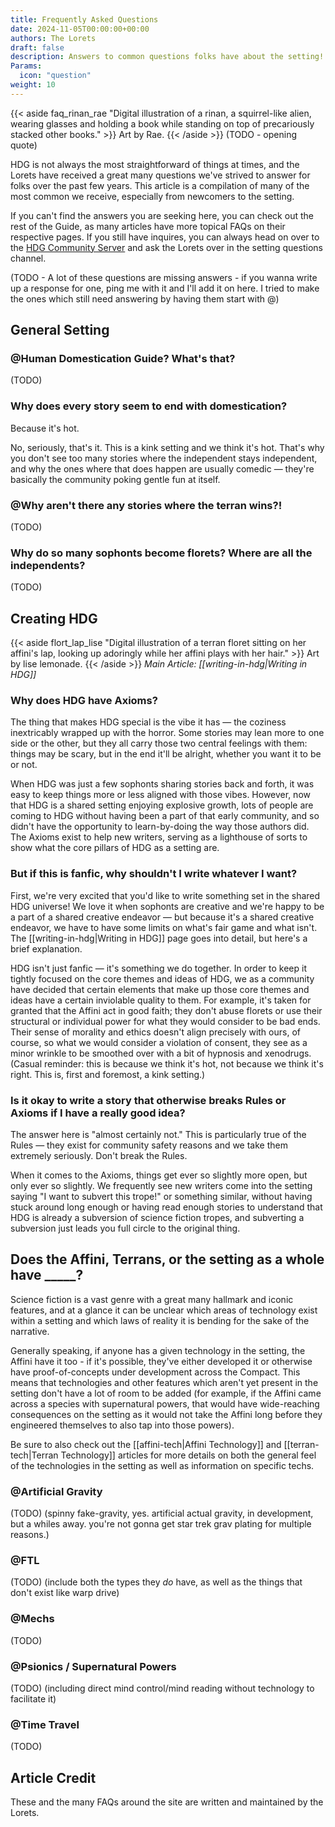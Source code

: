 ```yaml
---
title: Frequently Asked Questions
date: 2024-11-05T00:00:00+00:00
authors: The Lorets
draft: false
description: Answers to common questions folks have about the setting!
Params:
  icon: "question"
weight: 10
---
```

{{< aside faq_rinan_rae "Digital illustration of a rinan, a squirrel-like alien, wearing glasses and holding a book while standing on top of precariously stacked other books." >}}
    Art by Rae.
{{< /aside >}}
(TODO - opening quote)

HDG is not always the most straightforward of things at times, and the Lorets have received a great many questions we've strived to answer for folks over the past few years. This article is a compilation of many of the most common we receive, especially from newcomers to the setting.

If you can't find the answers you are seeking here, you can check out the rest of the Guide, as many articles have more topical FAQs on their respective pages. If you still have inquires, you can always head on over to the [HDG Community Server](http://discord.humandomestication.guide/) and ask the Lorets over in the setting questions channel.

(TODO - A lot of these questions are missing answers - if you wanna write up a response for one, ping me with it and I'll add it on here. I tried to make the ones which still need answering by having them start with @)
## General Setting
### @Human Domestication Guide? What's that?
(TODO)
### Why does every story seem to end with domestication?
Because it's hot.

No, seriously, that's it. This is a kink setting and we think it's hot. That's why you don't see too many stories where the independent stays independent, and why the ones where that does happen are usually comedic — they're basically the community poking gentle fun at itself.
### @Why aren't there any stories where the terran wins?!
(TODO)
### Why do so many sophonts become florets? Where are all the independents?
(TODO)
## Creating HDG
{{< aside flort_lap_lise "Digital illustration of a terran floret sitting on her affini's lap, looking up adoringly while her affini plays with her hair." >}}
    Art by lise lemonade.
{{< /aside >}}
_Main Article: [[writing-in-hdg|Writing in HDG]]_
### Why does HDG have Axioms?
The thing that makes HDG special is the vibe it has — the coziness inextricably wrapped up with the horror. Some stories may lean more to one side or the other, but they all carry those two central feelings with them: things may be scary, but in the end it'll be alright, whether you want it to be or not.

When HDG was just a few sophonts sharing stories back and forth, it was easy to keep things more or less aligned with those vibes. However, now that HDG is a shared setting enjoying explosive growth, lots of people are coming to HDG without having been a part of that early community, and so didn't have the opportunity to learn-by-doing the way those authors did. The Axioms exist to help new writers, serving as a lighthouse of sorts to show what the core pillars of HDG as a setting are.
### But if this is fanfic, why shouldn't I write whatever I want?
First, we're very excited that you'd like to write something set in the shared HDG universe! We love it when sophonts are creative and we're happy to be a part of a shared creative endeavor — but because it's a shared creative endeavor, we have to have some limits on what's fair game and what isn't. The [[writing-in-hdg|Writing in HDG]] page goes into detail, but here's a brief explanation.

HDG isn't just fanfic — it's something we do together. In order to keep it tightly focused on the core themes and ideas of HDG, we as a community have decided that certain elements that make up those core themes and ideas have a certain inviolable quality to them. For example, it's taken for granted that the Affini act in good faith; they don't abuse florets or use their structural or individual power for what they would consider to be bad ends. Their sense of morality and ethics doesn't align precisely with ours, of course, so what we would consider a violation of consent, they see as a minor wrinkle to be smoothed over with a bit of hypnosis and xenodrugs. (Casual reminder: this is because we think it's hot, not because we think it's right. This is, first and foremost, a kink setting.)
### Is it okay to write a story that otherwise breaks Rules or Axioms if I have a really good idea?
The answer here is "almost certainly not." This is particularly true of the Rules — they exist for community safety reasons and we take them extremely seriously. Don't break the Rules.

When it comes to the Axioms, things get ever so slightly more open, but only ever so slightly. We frequently see new writers come into the setting saying "I want to subvert this trope!" or something similar, without having stuck around long enough or having read enough stories to understand that HDG is already a subversion of science fiction tropes, and subverting a subversion just leads you full circle to the original thing.
## Does the Affini, Terrans, or the setting as a whole have \_\_\_\_\_?
Science fiction is a vast genre with a great many hallmark and iconic features, and at a glance it can be unclear which areas of technology exist within a setting and which laws of reality it is bending for the sake of the narrative.

Generally speaking, if anyone has a given technology in the setting, the Affini have it too - if it's possible, they've either developed it or otherwise have proof-of-concepts under development across the Compact. This means that technologies and other features which aren't yet present in the setting don't have a lot of room to be added (for example, if the Affini came across a species with supernatural powers, that would have wide-reaching consequences on the setting as it would not take the Affini long before they engineered themselves to also tap into those powers).

Be sure to also check out the [[affini-tech|Affini Technology]] and [[terran-tech|Terran Technology]] articles for more details on both the general feel of the technologies in the setting as well as information on specific techs.
### @Artificial Gravity
(TODO)
(spinny fake-gravity, yes. artificial actual gravity, in development, but a whiles away. you're not gonna get star trek grav plating for multiple reasons.)
### @FTL
(TODO)
(include both the types they *do* have, as well as the things that don't exist like warp drive)
### @Mechs
(TODO)
### @Psionics / Supernatural Powers
(TODO)
(including direct mind control/mind reading without technology to facilitate it)
### @Time Travel
(TODO)
## Article Credit
These and the many FAQs around the site are written and maintained by the Lorets.